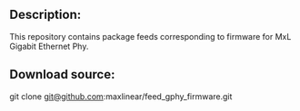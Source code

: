 ## Description:

This repository contains package feeds corresponding to firmware for MxL Gigabit Ethernet Phy.

## Download source:

git clone git@github.com:maxlinear/feed_gphy_firmware.git
